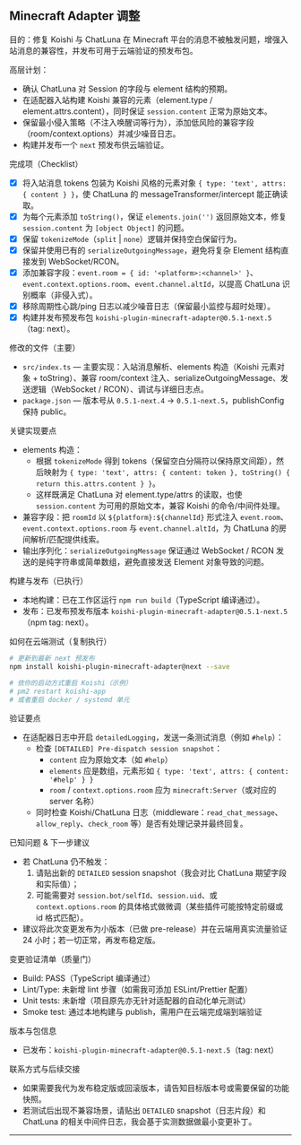 ## Minecraft Adapter 调整

目的：修复 Koishi 与 ChatLuna 在 Minecraft 平台的消息不被触发问题，增强入站消息的兼容性，并发布可用于云端验证的预发布包。

高层计划：
- 确认 ChatLuna 对 Session 的字段与 element 结构的预期。
- 在适配器入站构建 Koishi 兼容的元素（element.type / element.attrs.content），同时保证 `session.content` 正常为原始文本。
- 保留最小侵入策略（不注入唤醒词等行为），添加低风险的兼容字段（room/context.options）并减少噪音日志。
- 构建并发布一个 `next` 预发布供云端验证。

完成项（Checklist）
- [x] 将入站消息 tokens 包装为 Koishi 风格的元素对象 `{ type: 'text', attrs: { content } }`，使 ChatLuna 的 messageTransformer/intercept 能正确读取。
- [x] 为每个元素添加 `toString()`，保证 `elements.join('')` 返回原始文本，修复 `session.content` 为 `[object Object]` 的问题。
- [x] 保留 `tokenizeMode`（`split` | `none`）逻辑并保持空白保留行为。
- [x] 保留并使用已有的 `serializeOutgoingMessage`，避免将复杂 Element 结构直接发到 WebSocket/RCON。
- [x] 添加兼容字段：`event.room = { id: '<platform>:<channel>' }`、`event.context.options.room`、`event.channel.altId`，以提高 ChatLuna 识别概率（非侵入式）。
- [x] 移除周期性心跳/ping 日志以减少噪音日志（保留最小监控与超时处理）。
- [x] 构建并发布预发布包 `koishi-plugin-minecraft-adapter@0.5.1-next.5`（tag: next）。

修改的文件（主要）
- `src/index.ts` — 主要实现：入站消息解析、elements 构造（Koishi 元素对象 + toString）、兼容 room/context 注入、serializeOutgoingMessage、发送逻辑（WebSocket / RCON）、调试与详细日志点。
- `package.json` — 版本号从 `0.5.1-next.4` -> `0.5.1-next.5`，publishConfig 保持 public。

关键实现要点
- elements 构造：
	- 根据 `tokenizeMode` 得到 tokens（保留空白分隔符以保持原文间距），然后映射为 `{ type: 'text', attrs: { content: token }, toString() { return this.attrs.content } }`。
	- 这样既满足 ChatLuna 对 element.type/attrs 的读取，也使 `session.content` 为可用的原始文本，兼容 Koishi 的命令/中间件处理。
- 兼容字段：把 `roomId` 以 `${platform}:${channelId}` 形式注入 `event.room`、`event.context.options.room` 与 `event.channel.altId`，为 ChatLuna 的房间解析/匹配提供线索。
- 输出序列化：`serializeOutgoingMessage` 保证通过 WebSocket / RCON 发送的是纯字符串或简单数组，避免直接发送 Element 对象导致的问题。

构建与发布（已执行）
- 本地构建：已在工作区运行 `npm run build`（TypeScript 编译通过）。
- 发布：已发布预发布版本 `koishi-plugin-minecraft-adapter@0.5.1-next.5`（npm tag: next）。

如何在云端测试（复制执行）
```bash
# 更新到最新 next 预发布
npm install koishi-plugin-minecraft-adapter@next --save

# 依你的启动方式重启 Koishi（示例）
# pm2 restart koishi-app
# 或者重启 docker / systemd 单元
```

验证要点
- 在适配器日志中开启 `detailedLogging`，发送一条测试消息（例如 `#help`）：
	- 检查 `[DETAILED] Pre-dispatch session snapshot`：
		- `content` 应为原始文本（如 `#help`）
		- `elements` 应是数组，元素形如 `{ type: 'text', attrs: { content: '#help' } }`
		- `room` / `context.options.room` 应为 `minecraft:Server`（或对应的 server 名称）
	- 同时检查 Koishi/ChatLuna 日志（middleware：`read_chat_message`、`allow_reply`、`check_room` 等）是否有处理记录并最终回复。

已知问题 & 下一步建议
- 若 ChatLuna 仍不触发：
	1) 请贴出新的 `DETAILED` session snapshot（我会对比 ChatLuna 期望字段和实际值）；
	2) 可能需要对 `session.bot/selfId`、`session.uid`、或 `context.options.room` 的具体格式做微调（某些插件可能按特定前缀或 id 格式匹配）。
- 建议将此次变更发布为小版本（已做 pre-release）并在云端用真实流量验证 24 小时；若一切正常，再发布稳定版。

变更验证清单（质量门）
- Build: PASS（TypeScript 编译通过）
- Lint/Type: 未新增 lint 步骤（如需我可添加 ESLint/Prettier 配置）
- Unit tests: 未新增（项目原先亦无针对适配器的自动化单元测试）
- Smoke test: 通过本地构建与 publish，需用户在云端完成端到端验证

版本与包信息
- 已发布：`koishi-plugin-minecraft-adapter@0.5.1-next.5`（tag: next）

联系方式与后续交接
- 如果需要我代为发布稳定版或回滚版本，请告知目标版本号或需要保留的功能快照。
- 若测试后出现不兼容场景，请贴出 `DETAILED` snapshot（日志片段）和 ChatLuna 的相关中间件日志，我会基于实测数据做最小变更补丁。

---
